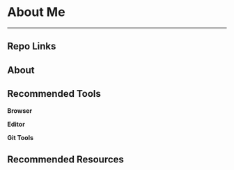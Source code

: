 # About Me
---

## Repo Links


## About


## Recommended Tools


**Browser**


**Editor**


**Git Tools**


## Recommended Resources

